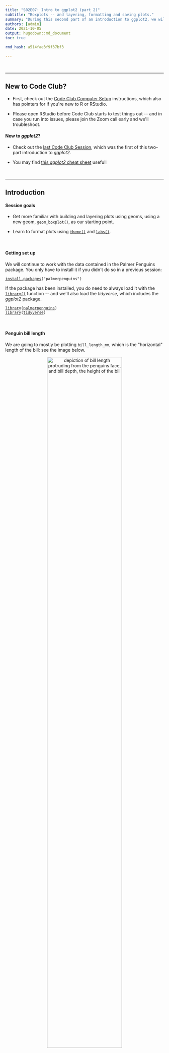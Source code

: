 ```yaml
---
title: "S02E07: Intro to ggplot2 (part 2)"
subtitle: "Boxplots -- and layering, formatting and saving plots."
summary: "During this second part of an introduction to ggplot2, we will get a better understanding of using geoms, with boxplots as an example, and will also learn about formatting and saving plots."
authors: [admin]
date: 2021-10-05
output: hugodown::md_document
toc: true

rmd_hash: a514fae3f9f37bf3

---
```


<br>

------------------------------------------------------------------------

## New to Code Club?

-   First, check out the [Code Club Computer Setup](/codeclub-setup/) instructions, which also has pointers for if you're new to R or RStudio.

-   Please open RStudio before Code Club starts to test things out -- and in case you run into issues, please join the Zoom call early and we'll troubleshoot.

#### New to *ggplot2*?

-   Check out the [last Code Club Session](/codeclub/S02E06_ggplot2/), which was the first of this two-part introduction to *ggplot2*.

-   You may find [this *ggplot2* cheat sheet](https://github.com/rstudio/cheatsheets/blob/master/data-visualization-2.1.pdf) useful!

<br>

------------------------------------------------------------------------

## Introduction

#### Session goals

-   Get more familiar with building and layering plots using geoms, using a new geom, [`geom_boxplot()`](https://ggplot2.tidyverse.org/reference/geom_boxplot.html), as our starting point.

-   Learn to format plots using [`theme()`](https://ggplot2.tidyverse.org/reference/theme.html) and [`labs()`](https://ggplot2.tidyverse.org/reference/labs.html).

<br>

#### Getting set up

We will continue to work with the data contained in the Palmer Penguins package. You only have to install it if you didn't do so in a previous session:

<div class="highlight">

<pre class='chroma'><code class='language-r' data-lang='r'><span class='nf'><a href='https://rdrr.io/r/utils/install.packages.html'>install.packages</a></span><span class='o'>(</span><span class='s'>"palmerpenguins"</span><span class='o'>)</span></code></pre>

</div>

If the package has been installed, you do need to always load it with the [`library()`](https://rdrr.io/r/base/library.html) function -- and we'll also load the *tidyverse*, which includes the *ggplot2* package.

<div class="highlight">

<pre class='chroma'><code class='language-r' data-lang='r'><span class='kr'><a href='https://rdrr.io/r/base/library.html'>library</a></span><span class='o'>(</span><span class='nv'><a href='https://allisonhorst.github.io/palmerpenguins/'>palmerpenguins</a></span><span class='o'>)</span>
<span class='kr'><a href='https://rdrr.io/r/base/library.html'>library</a></span><span class='o'>(</span><span class='nv'><a href='https://tidyverse.tidyverse.org'>tidyverse</a></span><span class='o'>)</span></code></pre>

</div>

<br>

#### Penguin bill length

We are going to mostly be plotting `bill_length_mm`, which is the "horizontal" length of the bill: see the image below.

<figure>
<p align="center">
<img src=figs/culmen_depth.png width="75%" alt="depiction of bill length protruding from the penguins face, and bill depth, the height of the bill">
<figcaption>
Artwork by Allison Horst
</figcaption>
</p>
</figure>

<br>

------------------------------------------------------------------------

## 1 - A geom for boxplots

#### Geom recap

*ggplot2*'s "geoms" are basically plot types of which there are quite a few available (see the [cheatsheet](https://github.com/rstudio/cheatsheets/blob/master/data-visualization-2.1.pdf)). Last week, we saw two geoms: `geom_point()` to plot individual data points, and `geom_smooth()` to fit a line to data points.

While doing so, we also saw two other properties of *ggplot2* and its geoms:

-   Geoms can be layered on top of each other.

-   Geoms can simply plot the data "as is" (`geom_point()`) or can perform computations under the hood, and show the results of those computations (`geom_smooth()`).

Let's use a new geom to get a little more fluent with *ggplot2* basics.

#### Boxplots

A boxplot is a very useful type of plot that shows you the median as well as the variation of a distribution. *ggplot2* has the geom `geom_boxplot()` to create boxplots -- another example of a geom that does calculations for us prior to plotting.

Let's make a boxplot that shows the distribution of penguin bill length (column `bill_length_mm` in our `penguins` dataframe) along the y-axis -- recall that we use `aes()` to refer to a column in the data frame from which the data should be taken:

<div class="highlight">

<pre class='chroma'><code class='language-r' data-lang='r'><span class='nf'>ggplot</span><span class='o'>(</span>data <span class='o'>=</span> <span class='nv'>penguins</span><span class='o'>)</span> <span class='o'>+</span>
  <span class='nf'>geom_boxplot</span><span class='o'>(</span>mapping <span class='o'>=</span> <span class='nf'>aes</span><span class='o'>(</span>y <span class='o'>=</span> <span class='nv'>bill_length_mm</span><span class='o'>)</span><span class='o'>)</span>
<span class='c'>#&gt; Warning: Removed 2 rows containing non-finite values (stat_boxplot).</span>
</code></pre>
<img src="figs/unnamed-chunk-3-1.png" width="700px" style="display: block; margin: auto;" />

</div>

<details>
<summary>
<b>Why do we get the warning shown above?</b> (click here)
</summary>

<br>

We got the following warning:

> `#> Warning: Removed 2 rows containing non-finite values (stat_boxplot).`

We get this warning because 2 rows contain `NA`s for the variable we are plotting, `bill_length_mm`.

We could take a look at those rows as follows:

<div class="highlight">

<pre class='chroma'><code class='language-r' data-lang='r'><span class='nv'>penguins</span> <span class='o'>%&gt;%</span> <span class='nf'><a href='https://rdrr.io/r/stats/filter.html'>filter</a></span><span class='o'>(</span><span class='nf'><a href='https://rdrr.io/r/base/NA.html'>is.na</a></span><span class='o'>(</span><span class='nv'>bill_length_mm</span><span class='o'>)</span><span class='o'>)</span>
<span class='c'>#&gt; <span style='color: #555555;'># A tibble: 2 × 8</span></span>
<span class='c'>#&gt;   species island bill_length_mm bill_depth_mm flipper_length_… body_mass_g sex  </span>
<span class='c'>#&gt;   <span style='color: #555555; font-style: italic;'>&lt;fct&gt;</span>   <span style='color: #555555; font-style: italic;'>&lt;fct&gt;</span>           <span style='color: #555555; font-style: italic;'>&lt;dbl&gt;</span>         <span style='color: #555555; font-style: italic;'>&lt;dbl&gt;</span>            <span style='color: #555555; font-style: italic;'>&lt;int&gt;</span>       <span style='color: #555555; font-style: italic;'>&lt;int&gt;</span> <span style='color: #555555; font-style: italic;'>&lt;fct&gt;</span></span>
<span class='c'>#&gt; <span style='color: #555555;'>1</span> Adelie  Torge…             <span style='color: #BB0000;'>NA</span>            <span style='color: #BB0000;'>NA</span>               <span style='color: #BB0000;'>NA</span>          <span style='color: #BB0000;'>NA</span> <span style='color: #BB0000;'>NA</span>   </span>
<span class='c'>#&gt; <span style='color: #555555;'>2</span> Gentoo  Biscoe             <span style='color: #BB0000;'>NA</span>            <span style='color: #BB0000;'>NA</span>               <span style='color: #BB0000;'>NA</span>          <span style='color: #BB0000;'>NA</span> <span style='color: #BB0000;'>NA</span>   </span>
<span class='c'>#&gt; <span style='color: #555555;'># … with 1 more variable: year &lt;int&gt;</span></span></code></pre>

</div>

And we could *remove* those rows as follows, saving the results in a new dataframe:

<div class="highlight">

<pre class='chroma'><code class='language-r' data-lang='r'><span class='c'>## By negating the `is.na` condition:</span>
<span class='nv'>penguins_noNA</span> <span class='o'>&lt;-</span> <span class='nv'>penguins</span> <span class='o'>%&gt;%</span> <span class='nf'><a href='https://rdrr.io/r/stats/filter.html'>filter</a></span><span class='o'>(</span><span class='o'>!</span><span class='nf'><a href='https://rdrr.io/r/base/NA.html'>is.na</a></span><span class='o'>(</span><span class='nv'>bill_length_mm</span><span class='o'>)</span><span class='o'>)</span>

<span class='c'>## Or using the specialized `drop_na` function:</span>
<span class='nv'>penguins_noNA</span> <span class='o'>&lt;-</span> <span class='nv'>penguins</span> <span class='o'>%&gt;%</span> <span class='nf'>drop_na</span><span class='o'>(</span><span class='nv'>bill_length_mm</span><span class='o'>)</span></code></pre>

</div>

</details>
<details>
<summary>
The nitty-gritty of boxplots: what is shown exactly? (click here)
</summary>

<br>

-   Lower whisker = smallest observation greater than or equal to lower hinge - 1.5 \* IQR
-   Lower hinge/bottom line of box part of boxplot = 25% quantile
-   Middle line = median = 50% quantile
-   Upper hinge/top line of box part of boxplot = 75% quantile
-   Upper whisker = largest observation less than or equal to upper hinge + 1.5 \* IQR

</details>

<br>

That worked, but the plot shows the distribution of bill lengths across all 3 species together, which is not that informative. To separate species along the x-axis, we can map the `species` column to x:

<div class="highlight">

<pre class='chroma'><code class='language-r' data-lang='r'><span class='nf'>ggplot</span><span class='o'>(</span>data <span class='o'>=</span> <span class='nv'>penguins</span><span class='o'>)</span> <span class='o'>+</span>
  <span class='nf'>geom_boxplot</span><span class='o'>(</span>mapping <span class='o'>=</span> <span class='nf'>aes</span><span class='o'>(</span>y <span class='o'>=</span> <span class='nv'>bill_length_mm</span>, x <span class='o'>=</span> <span class='nv'>species</span><span class='o'>)</span><span class='o'>)</span>
<span class='c'>#&gt; Warning: Removed 2 rows containing non-finite values (stat_boxplot).</span>
</code></pre>
<img src="figs/unnamed-chunk-6-1.png" width="700px" style="display: block; margin: auto;" />

</div>

Great! We can see, at a glance, that Adelie Penguins tend to have considerably shorter bills than the other two species. Chinstrap's bills are just a bit longer than those of Gentoos, but the longest-billed bird is a Gentoo.

<br>

------------------------------------------------------------------------

## 2 - Adding a plot layer

To get an even better sense of the distribution of bill lengths, and also of our sample sizes, we may want to add the raw data points to our boxplot:

<div class="highlight">

<pre class='chroma'><code class='language-r' data-lang='r'><span class='nf'>ggplot</span><span class='o'>(</span>data <span class='o'>=</span> <span class='nv'>penguins</span><span class='o'>)</span> <span class='o'>+</span>
  <span class='nf'>geom_boxplot</span><span class='o'>(</span>mapping <span class='o'>=</span> <span class='nf'>aes</span><span class='o'>(</span>y <span class='o'>=</span> <span class='nv'>bill_length_mm</span>, x <span class='o'>=</span> <span class='nv'>species</span><span class='o'>)</span>,
               outlier.shape <span class='o'>=</span> <span class='kc'>NA</span><span class='o'>)</span> <span class='o'>+</span>
  <span class='nf'>geom_point</span><span class='o'>(</span><span class='o'>)</span>
<span class='c'>#&gt; Warning: Removed 2 rows containing non-finite values (stat_boxplot).</span>
<span class='c'>#&gt; Error: geom_point requires the following missing aesthetics: x and y</span></code></pre>

</div>

Why did this not work?

We had previously set the aesthetics inside the `geom_boxplot()` call -- that is, we set it for that geom only, and not for the entire plot. To add a `geom_point()` layer with the same aesthetics, we can do one of two things:

-   Move the `aes()` specification into the `ggplot()` call, or
-   Specify the `aes()` *also* inside `geom_point()`.

Let's do the latter, so we are not repeating ourselves:

<div class="highlight">

<pre class='chroma'><code class='language-r' data-lang='r'><span class='nf'>ggplot</span><span class='o'>(</span>data <span class='o'>=</span> <span class='nv'>penguins</span>,
       mapping <span class='o'>=</span> <span class='nf'>aes</span><span class='o'>(</span>y <span class='o'>=</span> <span class='nv'>bill_length_mm</span>, x <span class='o'>=</span> <span class='nv'>species</span><span class='o'>)</span><span class='o'>)</span> <span class='o'>+</span>
  <span class='nf'>geom_boxplot</span><span class='o'>(</span>outlier.shape <span class='o'>=</span> <span class='kc'>NA</span><span class='o'>)</span> <span class='o'>+</span>
  <span class='nf'>geom_point</span><span class='o'>(</span><span class='o'>)</span>
<span class='c'>#&gt; Warning: Removed 2 rows containing non-finite values (stat_boxplot).</span>
<span class='c'>#&gt; Warning: Removed 2 rows containing missing values (geom_point).</span>
</code></pre>
<img src="figs/unnamed-chunk-8-1.png" width="700px" style="display: block; margin: auto;" />

</div>

This doesn't look too good because many of the points are plotted on top of each other. We can use a few arguments to `geom_point()` to make some changes:

-   Add `position = "jitter"` to the `geom_point()` call to introduce a small amount of randomness to our points to make us able to see them better.

-   Add `size = 1` to make the point size a little smaller (1.5 is the default).

<div class="highlight">

<pre class='chroma'><code class='language-r' data-lang='r'><span class='nf'>ggplot</span><span class='o'>(</span>data <span class='o'>=</span> <span class='nv'>penguins</span>,
       mapping <span class='o'>=</span> <span class='nf'>aes</span><span class='o'>(</span>y <span class='o'>=</span> <span class='nv'>bill_length_mm</span>, x <span class='o'>=</span> <span class='nv'>species</span><span class='o'>)</span><span class='o'>)</span> <span class='o'>+</span>
  <span class='nf'>geom_boxplot</span><span class='o'>(</span>outlier.shape <span class='o'>=</span> <span class='kc'>NA</span><span class='o'>)</span> <span class='o'>+</span>
  <span class='nf'>geom_point</span><span class='o'>(</span>position <span class='o'>=</span> <span class='s'>"jitter"</span>, size <span class='o'>=</span> <span class='m'>1</span><span class='o'>)</span>
<span class='c'>#&gt; Warning: Removed 2 rows containing non-finite values (stat_boxplot).</span>
<span class='c'>#&gt; Warning: Removed 2 rows containing missing values (geom_point).</span>
</code></pre>
<img src="figs/unnamed-chunk-9-1.png" width="700px" style="display: block; margin: auto;" />

</div>

Note that `position = "jitter"` and `size = 1` are *not* specified as mappings (i.e., not inside `mapping = aes()`): here, we are not mapping data to the plot, but are just changing some "settings".

<div class="alert alert-note">

<div>

Because jittering is so common, there is also a specialized jittering geom available: `geom_jitter()` is shorthand for `geom_point(position = "jitter")`.

So, we could have also used the following code to create the same plot:

<div class="highlight">

<pre class='chroma'><code class='language-r' data-lang='r'><span class='nf'>ggplot</span><span class='o'>(</span>data <span class='o'>=</span> <span class='nv'>penguins</span>,
       mapping <span class='o'>=</span> <span class='nf'>aes</span><span class='o'>(</span>y <span class='o'>=</span> <span class='nv'>bill_length_mm</span>, x <span class='o'>=</span> <span class='nv'>species</span><span class='o'>)</span><span class='o'>)</span> <span class='o'>+</span>
  <span class='nf'>geom_boxplot</span><span class='o'>(</span>outlier.shape <span class='o'>=</span> <span class='kc'>NA</span><span class='o'>)</span> <span class='o'>+</span>
  <span class='nf'>geom_jitter</span><span class='o'>(</span>size <span class='o'>=</span> <span class='m'>1</span><span class='o'>)</span></code></pre>

</div>

</div>

</div>

<br>

------------------------------------------------------------------------

## Breakout Rooms I

<div class="puzzle">
<div>

### Exercise 1

-   Run the code below and figure out what the problem is.  
    (And why do you think *ggplot2* creates a legend with the item "blue", instead of throwing an error?)

-   Modify the code to get the originally intended effect: blue points.

<div class="highlight">

<pre class='chroma'><code class='language-r' data-lang='r'><span class='nf'>ggplot</span><span class='o'>(</span>data <span class='o'>=</span> <span class='nv'>penguins</span>,
       <span class='nf'>aes</span><span class='o'>(</span>y <span class='o'>=</span> <span class='nv'>bill_length_mm</span>, x <span class='o'>=</span> <span class='nv'>species</span><span class='o'>)</span><span class='o'>)</span> <span class='o'>+</span>
  <span class='nf'>geom_boxplot</span><span class='o'>(</span>outlier.shape <span class='o'>=</span> <span class='kc'>NA</span><span class='o'>)</span> <span class='o'>+</span>
  <span class='nf'>geom_point</span><span class='o'>(</span>mapping <span class='o'>=</span> <span class='nf'>aes</span><span class='o'>(</span>color <span class='o'>=</span> <span class='s'>"blue"</span><span class='o'>)</span>,
             position <span class='o'>=</span> <span class='s'>"jitter"</span><span class='o'>)</span></code></pre>

</div>

<details>
<summary>
Hints (click here)
</summary>

<br>

-   Here is the botched plot:

<div class="highlight">

<pre class='chroma'><code class='language-r' data-lang='r'><span class='nf'>ggplot</span><span class='o'>(</span>data <span class='o'>=</span> <span class='nv'>penguins</span>,
       <span class='nf'>aes</span><span class='o'>(</span>y <span class='o'>=</span> <span class='nv'>bill_length_mm</span>, x <span class='o'>=</span> <span class='nv'>species</span><span class='o'>)</span><span class='o'>)</span> <span class='o'>+</span>
  <span class='nf'>geom_boxplot</span><span class='o'>(</span>outlier.shape <span class='o'>=</span> <span class='kc'>NA</span><span class='o'>)</span> <span class='o'>+</span>
  <span class='nf'>geom_point</span><span class='o'>(</span>mapping <span class='o'>=</span> <span class='nf'>aes</span><span class='o'>(</span>color <span class='o'>=</span> <span class='s'>"blue"</span><span class='o'>)</span>,
             position <span class='o'>=</span> <span class='s'>"jitter"</span><span class='o'>)</span>
<span class='c'>#&gt; Warning: Removed 2 rows containing non-finite values (stat_boxplot).</span>
<span class='c'>#&gt; Warning: Removed 2 rows containing missing values (geom_point).</span>
</code></pre>
<img src="figs/unnamed-chunk-12-1.png" width="700px" style="display: block; margin: auto;" />

</div>

-   Should `color = "blue"` be a mapping, that is, should it be part of the `mapping = aes()` argument?

</details>
<details>
<summary>
Solution (click here)
</summary>

<br>

-   **The problem with the original code** is that `color = "blue"` should *not* be a mapping.

-   **Why *ggplot2* does not throw an error:** the `mapping` argument is used to map data to an aesthetic like point color. Normally, that data is a column in the dataframe, but because the code quotes "blue" (`color = "blue"` instead of `color = blue`), *ggplot2* does not assume it is a column and instead creates a variable on the fly that just contains the value "blue".

-   **The correct code to color points blue**:

<div class="highlight">

<pre class='chroma'><code class='language-r' data-lang='r'><span class='nf'>ggplot</span><span class='o'>(</span>data <span class='o'>=</span> <span class='nv'>penguins</span>,
       mapping <span class='o'>=</span> <span class='nf'>aes</span><span class='o'>(</span>y <span class='o'>=</span> <span class='nv'>bill_length_mm</span>, x <span class='o'>=</span> <span class='nv'>species</span><span class='o'>)</span><span class='o'>)</span> <span class='o'>+</span>
  <span class='nf'>geom_boxplot</span><span class='o'>(</span>outlier.shape <span class='o'>=</span> <span class='kc'>NA</span><span class='o'>)</span> <span class='o'>+</span>
  <span class='nf'>geom_point</span><span class='o'>(</span>color <span class='o'>=</span> <span class='s'>"blue"</span>,
             position <span class='o'>=</span> <span class='s'>"jitter"</span><span class='o'>)</span>
<span class='c'>#&gt; Warning: Removed 2 rows containing non-finite values (stat_boxplot).</span>
<span class='c'>#&gt; Warning: Removed 2 rows containing missing values (geom_point).</span>
</code></pre>
<img src="figs/unnamed-chunk-13-1.png" width="700px" style="display: block; margin: auto;" />

</div>

</div>
</div>

<br>

<div class="puzzle">

<div>

### Exercise 2

Violin plots are somewhat similar to boxplots, but show a density distribution. Using Google, find out which *ggplot2* geom creates a violin plot, and then make one plotting bill length by species like we have done for boxplots.

<details>
<summary>
Hints (click here)
</summary>

<br>

-   `geom_violin()` is the geom that creates violin plots.

-   Other than the geom function, you can leave the code the same as in the previous examples.

</details>
<details>
<summary>
Solution (click here)
</summary>

<br>

<div class="highlight">

<pre class='chroma'><code class='language-r' data-lang='r'><span class='nf'>ggplot</span><span class='o'>(</span>data <span class='o'>=</span> <span class='nv'>penguins</span>,
       mapping <span class='o'>=</span> <span class='nf'>aes</span><span class='o'>(</span>y <span class='o'>=</span> <span class='nv'>bill_length_mm</span>, x <span class='o'>=</span> <span class='nv'>species</span><span class='o'>)</span><span class='o'>)</span> <span class='o'>+</span>
  <span class='nf'>geom_violin</span><span class='o'>(</span><span class='o'>)</span>
<span class='c'>#&gt; Warning: Removed 2 rows containing non-finite values (stat_ydensity).</span>
</code></pre>
<img src="figs/unnamed-chunk-14-1.png" width="700px" style="display: block; margin: auto;" />

</div>

</details>

<br>

</div>

</div>

<br>

------------------------------------------------------------------------

## 3 - Intro to formatting plots

So far, we have mostly been concerned with *what* we are plotting, and haven't paid much attention to how our plot looks. But I, for one, dislike that gray background to the plot, and perhaps the axis labels are a little small?

*ggplot2* offers *many* options to modify the look of our plot. There are so many that it isn't really possible to remember even the majority of them. Therefore, even for daily users *ggplot2*, creating a publication-ready figure will usually involve some Googling or checking the [ggplot2 documentation](https://ggplot2.tidyverse.org/).

Let's have a look at some of the most commonly used options to change the look of *ggplot2* plots.

#### A starting plot

We'll start with the following plot, similar to one we have created before:

<div class="highlight">

<pre class='chroma'><code class='language-r' data-lang='r'><span class='nf'>ggplot</span><span class='o'>(</span>data <span class='o'>=</span> <span class='nv'>penguins</span>,
       mapping <span class='o'>=</span> <span class='nf'>aes</span><span class='o'>(</span>x <span class='o'>=</span> <span class='nv'>species</span>, y <span class='o'>=</span> <span class='nv'>bill_length_mm</span><span class='o'>)</span><span class='o'>)</span> <span class='o'>+</span>
  <span class='nf'>geom_boxplot</span><span class='o'>(</span>outlier.shape <span class='o'>=</span> <span class='kc'>NA</span><span class='o'>)</span> <span class='o'>+</span>
  <span class='nf'>geom_point</span><span class='o'>(</span>position <span class='o'>=</span> <span class='s'>"jitter"</span>, size <span class='o'>=</span> <span class='m'>1</span>, color <span class='o'>=</span> <span class='s'>"grey70"</span><span class='o'>)</span>
<span class='c'>#&gt; Warning: Removed 2 rows containing non-finite values (stat_boxplot).</span>
<span class='c'>#&gt; Warning: Removed 2 rows containing missing values (geom_point).</span>
</code></pre>
<img src="figs/unnamed-chunk-15-1.png" width="700px" style="display: block; margin: auto;" />

</div>

(Note the addition of `color = "grey70"` to make the points less dominant in the plot.  
See [this PDF for an overview of named colors in R](http://www.stat.columbia.edu/~tzheng/files/Rcolor.pdf).)

<br>

------------------------------------------------------------------------

## 4 - Formatting with `theme()` and more

The quickest way to modify the overall look and feel of our plot is by using a different "complete theme". The default theme is `theme_gray()`, which comes with that gray background and many other settings that control what the plot looks like.

The *ggplot2* documentation has [a list of complete themes](https://ggplot2.tidyverse.org/reference/ggtheme.html) that shows you what they look like.

Let's switch to a different theme, `theme_classic()`, for our penguin boxplot:

<div class="highlight">

<pre class='chroma'><code class='language-r' data-lang='r'><span class='nf'>ggplot</span><span class='o'>(</span>data <span class='o'>=</span> <span class='nv'>penguins</span>,
       mapping <span class='o'>=</span> <span class='nf'>aes</span><span class='o'>(</span>x <span class='o'>=</span> <span class='nv'>species</span>, y <span class='o'>=</span> <span class='nv'>bill_length_mm</span><span class='o'>)</span><span class='o'>)</span> <span class='o'>+</span>
  <span class='nf'>geom_boxplot</span><span class='o'>(</span>outlier.shape <span class='o'>=</span> <span class='kc'>NA</span><span class='o'>)</span> <span class='o'>+</span>
  <span class='nf'>geom_point</span><span class='o'>(</span>position <span class='o'>=</span> <span class='s'>"jitter"</span>, size <span class='o'>=</span> <span class='m'>1</span>, color <span class='o'>=</span> <span class='s'>"grey70"</span><span class='o'>)</span> <span class='o'>+</span>
  <span class='nf'>theme_classic</span><span class='o'>(</span><span class='o'>)</span>
<span class='c'>#&gt; Warning: Removed 2 rows containing non-finite values (stat_boxplot).</span>
<span class='c'>#&gt; Warning: Removed 2 rows containing missing values (geom_point).</span>
</code></pre>
<img src="figs/unnamed-chunk-16-1.png" width="700px" style="display: block; margin: auto;" />

</div>

These complete theme functions (`theme_<theme-name>`) also take a few arguments --  
`base_size` is very useful if we want to simultaneously change the size of all text labels:

<div class="highlight">

<pre class='chroma'><code class='language-r' data-lang='r'><span class='nf'>ggplot</span><span class='o'>(</span>data <span class='o'>=</span> <span class='nv'>penguins</span>,
       mapping <span class='o'>=</span> <span class='nf'>aes</span><span class='o'>(</span>x <span class='o'>=</span> <span class='nv'>species</span>, y <span class='o'>=</span> <span class='nv'>bill_length_mm</span><span class='o'>)</span><span class='o'>)</span> <span class='o'>+</span>
  <span class='nf'>geom_boxplot</span><span class='o'>(</span>outlier.shape <span class='o'>=</span> <span class='kc'>NA</span><span class='o'>)</span> <span class='o'>+</span>
  <span class='nf'>geom_point</span><span class='o'>(</span>position <span class='o'>=</span> <span class='s'>"jitter"</span>, size <span class='o'>=</span> <span class='m'>1</span>, color <span class='o'>=</span> <span class='s'>"grey70"</span><span class='o'>)</span> <span class='o'>+</span>
  <span class='nf'>theme_classic</span><span class='o'>(</span>base_size <span class='o'>=</span> <span class='m'>14</span><span class='o'>)</span>
<span class='c'>#&gt; Warning: Removed 2 rows containing non-finite values (stat_boxplot).</span>
<span class='c'>#&gt; Warning: Removed 2 rows containing missing values (geom_point).</span>
</code></pre>
<img src="figs/unnamed-chunk-17-1.png" width="700px" style="display: block; margin: auto;" />

</div>

This retains the relative sizes of different labels. For instance, note that in both plots, the "axis titles" (`species` on x, `bill_lenth_mm` on y) are larger than the "axis text" (the labels at the tick marks).

If we wanted to change individual theme components like those, we would need to use the `theme()` function (check [its documentation page](https://ggplot2.tidyverse.org/reference/theme.html) to see the -many!- possible arguments).

For example, to make axis titles and axis text/labels the same size:

<div class="highlight">

<pre class='chroma'><code class='language-r' data-lang='r'><span class='nf'>ggplot</span><span class='o'>(</span>data <span class='o'>=</span> <span class='nv'>penguins</span>,
       mapping <span class='o'>=</span> <span class='nf'>aes</span><span class='o'>(</span>x <span class='o'>=</span> <span class='nv'>species</span>, y <span class='o'>=</span> <span class='nv'>bill_length_mm</span><span class='o'>)</span><span class='o'>)</span> <span class='o'>+</span>
  <span class='nf'>geom_boxplot</span><span class='o'>(</span>outlier.shape <span class='o'>=</span> <span class='kc'>NA</span><span class='o'>)</span> <span class='o'>+</span>
  <span class='nf'>geom_point</span><span class='o'>(</span>position <span class='o'>=</span> <span class='s'>"jitter"</span>, size <span class='o'>=</span> <span class='m'>1</span>, color <span class='o'>=</span> <span class='s'>"grey70"</span><span class='o'>)</span> <span class='o'>+</span>
  <span class='nf'>theme_classic</span><span class='o'>(</span>base_size <span class='o'>=</span> <span class='m'>14</span><span class='o'>)</span> <span class='o'>+</span>
  <span class='nf'>theme</span><span class='o'>(</span>axis.text <span class='o'>=</span> <span class='nf'>element_text</span><span class='o'>(</span>size <span class='o'>=</span> <span class='m'>14</span><span class='o'>)</span>,
        axis.title <span class='o'>=</span> <span class='nf'>element_text</span><span class='o'>(</span>size <span class='o'>=</span> <span class='m'>14</span><span class='o'>)</span><span class='o'>)</span>
<span class='c'>#&gt; Warning: Removed 2 rows containing non-finite values (stat_boxplot).</span>
<span class='c'>#&gt; Warning: Removed 2 rows containing missing values (geom_point).</span>
</code></pre>
<img src="figs/unnamed-chunk-18-1.png" width="700px" style="display: block; margin: auto;" />

</div>

<br>

------------------------------------------------------------------------

## 5 - Adding labels to our plot

Right now, the axis titles are simply the names of the columns that we used in the mapping. The y-axis title in particular (`bill_length_mm`) could be improved. We might also want to add a title and even a subtitle to our plot.

We can do all of this with the `labs()` function as follows:

<div class="highlight">

<pre class='chroma'><code class='language-r' data-lang='r'><span class='nf'>ggplot</span><span class='o'>(</span>data <span class='o'>=</span> <span class='nv'>penguins</span>,
       mapping <span class='o'>=</span> <span class='nf'>aes</span><span class='o'>(</span>x <span class='o'>=</span> <span class='nv'>species</span>, y <span class='o'>=</span> <span class='nv'>bill_length_mm</span><span class='o'>)</span><span class='o'>)</span> <span class='o'>+</span>
  <span class='nf'>geom_boxplot</span><span class='o'>(</span>outlier.shape <span class='o'>=</span> <span class='kc'>NA</span><span class='o'>)</span> <span class='o'>+</span>
  <span class='nf'>geom_point</span><span class='o'>(</span>position <span class='o'>=</span> <span class='s'>"jitter"</span>, size <span class='o'>=</span> <span class='m'>1</span>, color <span class='o'>=</span> <span class='s'>"grey70"</span><span class='o'>)</span> <span class='o'>+</span>
  <span class='nf'>theme_classic</span><span class='o'>(</span>base_size <span class='o'>=</span> <span class='m'>14</span><span class='o'>)</span> <span class='o'>+</span>
  <span class='nf'>labs</span><span class='o'>(</span>title <span class='o'>=</span> <span class='s'>"Penguin Bill Length by Species and Sex"</span>,
       subtitle <span class='o'>=</span> <span class='s'>"Collected at Palmer Station, Antarctica"</span>,
       x <span class='o'>=</span> <span class='s'>"Penguin Species"</span>,     <span class='c'># x-axis label</span>
       y <span class='o'>=</span> <span class='s'>"Bill length (mm)"</span><span class='o'>)</span>    <span class='c'># y-axis label</span>
<span class='c'>#&gt; Warning: Removed 2 rows containing non-finite values (stat_boxplot).</span>
<span class='c'>#&gt; Warning: Removed 2 rows containing missing values (geom_point).</span>
</code></pre>
<img src="figs/unnamed-chunk-19-1.png" width="700px" style="display: block; margin: auto;" />

</div>

------------------------------------------------------------------------

## Breakout Rooms II

<div class="puzzle">

<div>

### Exercise 3

-   Modify the code used to produce the last plot (just above this exercise) to try several of the themes from the [list of complete themes](https://ggplot2.tidyverse.org/reference/ggtheme.html). Any preferences?

The [list of complete themes](https://ggplot2.tidyverse.org/reference/ggtheme.html) also shows that these functions have a few more arguments than the `base_size` one we explored.

-   Bonus: Change the `base_line_size`. What does it do?

-   Bonus (**may not work out of the box on Windows**): Using a different font family can nicely shake things up -- this is the `base_family` argument. Most standard font family names (e.g. see [this list](https://www.w3.org/Style/Examples/007/fonts.en.html)) should work. For instance, you can try `Optima`, `Verdana`, `Times New Roman`, `Courier`, or `cursive`.

<details>
<summary>
Example solution (click here)
</summary>

<br>

<div class="highlight">

<pre class='chroma'><code class='language-r' data-lang='r'><span class='nf'>ggplot</span><span class='o'>(</span>data <span class='o'>=</span> <span class='nv'>penguins</span>,
       mapping <span class='o'>=</span> <span class='nf'>aes</span><span class='o'>(</span>x <span class='o'>=</span> <span class='nv'>species</span>, y <span class='o'>=</span> <span class='nv'>bill_length_mm</span><span class='o'>)</span><span class='o'>)</span> <span class='o'>+</span>
  <span class='nf'>geom_boxplot</span><span class='o'>(</span>outlier.shape <span class='o'>=</span> <span class='kc'>NA</span><span class='o'>)</span> <span class='o'>+</span>
  <span class='nf'>geom_point</span><span class='o'>(</span>position <span class='o'>=</span> <span class='s'>"jitter"</span>, size <span class='o'>=</span> <span class='m'>1</span>, color <span class='o'>=</span> <span class='s'>"grey70"</span><span class='o'>)</span> <span class='o'>+</span>
  <span class='nf'>theme_classic</span><span class='o'>(</span>base_size <span class='o'>=</span> <span class='m'>14</span>,
                base_line_size <span class='o'>=</span> <span class='m'>1</span>,
                base_family <span class='o'>=</span> <span class='s'>"Optima"</span><span class='o'>)</span> <span class='o'>+</span>
  <span class='nf'>labs</span><span class='o'>(</span>title <span class='o'>=</span> <span class='s'>"Penguin Bill Length by Species and Sex"</span>,
       subtitle <span class='o'>=</span> <span class='s'>"Collected at Palmer Station, Antarctica"</span>,
       x <span class='o'>=</span> <span class='s'>"Penguin Species"</span>,     <span class='c'># x-axis label</span>
       y <span class='o'>=</span> <span class='s'>"Bill length (mm)"</span><span class='o'>)</span>    <span class='c'># y-axis label</span>
<span class='c'>#&gt; Warning: Removed 2 rows containing non-finite values (stat_boxplot).</span>
<span class='c'>#&gt; Warning: Removed 2 rows containing missing values (geom_point).</span>
</code></pre>
<img src="figs/unnamed-chunk-20-1.png" width="700px" style="display: block; margin: auto;" />

</div>

</details>

<br>

</div>

</div>

<br>

<div class="puzzle">

<div>

### Exercise 4

-   Modify your code from Exercise 3 (or the code used to produce the last plot above Exercise 3) to color the jittered points, but not the boxplots, according to sex.

As we also saw last week, a legend should have automatically appeared when mapping color to a variable. What if we wanted to move the legend from the right to the top of the plot?

-   Scroll through the [`theme()` documentation](https://ggplot2.tidyverse.org/reference/theme.html) and try and find the argument that controls the position of the legend. Then, use this argument to move the legend to the top.

<details>
<summary>
Hints (click here)
</summary>

<br>

-   To color points by sex, but not modify the boxplots, use the `mapping = aes()` argument inside the `geom_point()` call instead of inside the `ggplot()` call.

-   To move the legend, use the `legend.position` argument of `theme()`.

</details>
<details>
<summary>
Solution (click here)
</summary>

<br>

-   Color points by sex:

<div class="highlight">

<pre class='chroma'><code class='language-r' data-lang='r'><span class='nf'>ggplot</span><span class='o'>(</span>data <span class='o'>=</span> <span class='nv'>penguins</span>,
       mapping <span class='o'>=</span> <span class='nf'>aes</span><span class='o'>(</span>x <span class='o'>=</span> <span class='nv'>species</span>, y <span class='o'>=</span> <span class='nv'>bill_length_mm</span><span class='o'>)</span><span class='o'>)</span> <span class='o'>+</span>
  <span class='nf'>geom_boxplot</span><span class='o'>(</span>outlier.shape <span class='o'>=</span> <span class='kc'>NA</span><span class='o'>)</span> <span class='o'>+</span>
  <span class='nf'>geom_point</span><span class='o'>(</span>position <span class='o'>=</span> <span class='s'>"jitter"</span>, size <span class='o'>=</span> <span class='m'>1</span>,
             mapping <span class='o'>=</span> <span class='nf'>aes</span><span class='o'>(</span>color <span class='o'>=</span> <span class='nv'>sex</span><span class='o'>)</span><span class='o'>)</span> <span class='o'>+</span>
  <span class='nf'>theme_classic</span><span class='o'>(</span>base_size <span class='o'>=</span> <span class='m'>14</span><span class='o'>)</span> <span class='o'>+</span>
  <span class='nf'>labs</span><span class='o'>(</span>title <span class='o'>=</span> <span class='s'>"Penguin Bill Length by Species and Sex"</span>,
       subtitle <span class='o'>=</span> <span class='s'>"Collected at Palmer Station, Antarctica"</span>,
       x <span class='o'>=</span> <span class='s'>"Penguin Species"</span>,     <span class='c'># x-axis label</span>
       y <span class='o'>=</span> <span class='s'>"Bill length (mm)"</span><span class='o'>)</span>    <span class='c'># y-axis label</span>
<span class='c'>#&gt; Warning: Removed 2 rows containing non-finite values (stat_boxplot).</span>
<span class='c'>#&gt; Warning: Removed 2 rows containing missing values (geom_point).</span>
</code></pre>
<img src="figs/unnamed-chunk-21-1.png" width="700px" style="display: block; margin: auto;" />

</div>

-   Move the legend to the top:

<div class="highlight">

<pre class='chroma'><code class='language-r' data-lang='r'><span class='nf'>ggplot</span><span class='o'>(</span>data <span class='o'>=</span> <span class='nv'>penguins</span>,
       mapping <span class='o'>=</span> <span class='nf'>aes</span><span class='o'>(</span>x <span class='o'>=</span> <span class='nv'>species</span>, y <span class='o'>=</span> <span class='nv'>bill_length_mm</span><span class='o'>)</span><span class='o'>)</span> <span class='o'>+</span>
  <span class='nf'>geom_boxplot</span><span class='o'>(</span>outlier.shape <span class='o'>=</span> <span class='kc'>NA</span><span class='o'>)</span> <span class='o'>+</span>
  <span class='nf'>geom_point</span><span class='o'>(</span>position <span class='o'>=</span> <span class='s'>"jitter"</span>, size <span class='o'>=</span> <span class='m'>1</span>,
             mapping <span class='o'>=</span> <span class='nf'>aes</span><span class='o'>(</span>color <span class='o'>=</span> <span class='nv'>sex</span><span class='o'>)</span><span class='o'>)</span> <span class='o'>+</span>
  <span class='nf'>theme_classic</span><span class='o'>(</span>base_size <span class='o'>=</span> <span class='m'>14</span><span class='o'>)</span> <span class='o'>+</span>
  <span class='nf'>theme</span><span class='o'>(</span>legend.position <span class='o'>=</span> <span class='s'>"top"</span><span class='o'>)</span> <span class='o'>+</span>
  <span class='nf'>labs</span><span class='o'>(</span>title <span class='o'>=</span> <span class='s'>"Penguin Bill Length by Species and Sex"</span>,
       subtitle <span class='o'>=</span> <span class='s'>"Collected at Palmer Station, Antarctica"</span>,
       x <span class='o'>=</span> <span class='s'>"Penguin Species"</span>,     <span class='c'># x-axis label</span>
       y <span class='o'>=</span> <span class='s'>"Bill length (mm)"</span><span class='o'>)</span>    <span class='c'># y-axis label</span>
<span class='c'>#&gt; Warning: Removed 2 rows containing non-finite values (stat_boxplot).</span>
<span class='c'>#&gt; Warning: Removed 2 rows containing missing values (geom_point).</span>
</code></pre>
<img src="figs/unnamed-chunk-22-1.png" width="700px" style="display: block; margin: auto;" />

</div>

</details>

<br>

</div>

</div>

<br>

